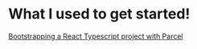 
# What I used to get started!

[Bootstrapping a React Typescript project with Parcel](https://dev.to/terabaud/bootstrapping-a-react-typescript-project-with-parcel-4oia)